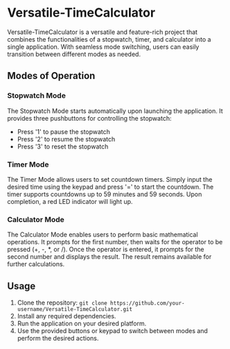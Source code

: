 # Versatile-TimeCalculator

Versatile-TimeCalculator is a versatile and feature-rich project that combines the functionalities of a stopwatch, timer, and calculator into a single application. With seamless mode switching, users can easily transition between different modes as needed.

## Modes of Operation

### Stopwatch Mode
The Stopwatch Mode starts automatically upon launching the application. It provides three pushbuttons for controlling the stopwatch:
- Press '1' to pause the stopwatch
- Press '2' to resume the stopwatch
- Press '3' to reset the stopwatch

### Timer Mode
The Timer Mode allows users to set countdown timers. Simply input the desired time using the keypad and press '=' to start the countdown. The timer supports countdowns up to 59 minutes and 59 seconds. Upon completion, a red LED indicator will light up.

### Calculator Mode
The Calculator Mode enables users to perform basic mathematical operations. It prompts for the first number, then waits for the operator to be pressed (+, -, *, or /). Once the operator is entered, it prompts for the second number and displays the result. The result remains available for further calculations.

## Usage
1. Clone the repository: `git clone https://github.com/your-username/Versatile-TimeCalculator.git`
2. Install any required dependencies.
3. Run the application on your desired platform.
4. Use the provided buttons or keypad to switch between modes and perform the desired actions.

